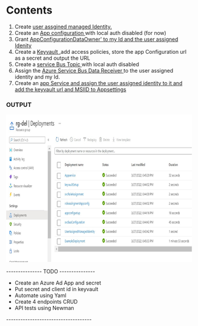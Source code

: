 <h1> Contents </h1>

1. Create <a href='./user_Assigned_Identity'> user assgined managed Identity. </a>
2. Create an <a href='./appConfig/appconfig.bicep'> App configuration </a> with local auth disabled (for now)
3. Grant <a href='./appConfig/roleAssignments/appconfg.assignments.bicep'>AppConfigurationDataOwner' to my Id and the user assigned Idenity </a>   
4. Create a <a href='./keyvault/keyvault.bicep'> Keyvault </a> ,add access policies, store the app Configuration url as a secret and output the URL
5. Create a <a href='./service_bus/servicebus.bicep'> service Bus Topic </a> with local auth disabled
6. Assign the <a href='./service_bus/role_assignments/servicebus_roleAssignments.bicep'> Azure Service Bus Data Receiver </a> to the user assigned identity and my Id.
7. Create an <a href='./app_service/appservice.bicep'> app Service and assign the user assigned identity to it  and  add the keyvault url and MSIID to Appsettings </a>

<h3> OUTPUT </h3>
<img height=400 width=600 src='./bicepfinal.jpg'>


--------------- TODO ---------------
<ul>
<li> Create an Azure Ad App and secret </li>
<li> Put secret and client id in keyvault </li>
<li> Automate using Yaml </li>
<li> Create 4 endpoints CRUD</li>
<li> API tests using Newman </li>
</ul>
------------------------------------
